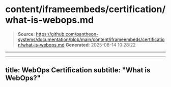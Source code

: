 # content/iframeembeds/certification/what-is-webops.md

> **Source**: https://github.com/pantheon-systems/documentation/blob/main/content/iframeembeds/certification/what-is-webops.md
> **Generated**: 2025-08-14 10:28:22

---

---
title: WebOps Certification
subtitle: "What is WebOps?"
---

<Partial file="certification-guide/what-is-webops.md" />
